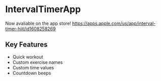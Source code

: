# IntervalTimerApp
Now avaliable on the app store! https://apps.apple.com/us/app/interval-timer-hiit/id1608258269

## Key Features
+ Quick workout
+ Custom exercise names
+ Custom time values
+ Countdown beeps
